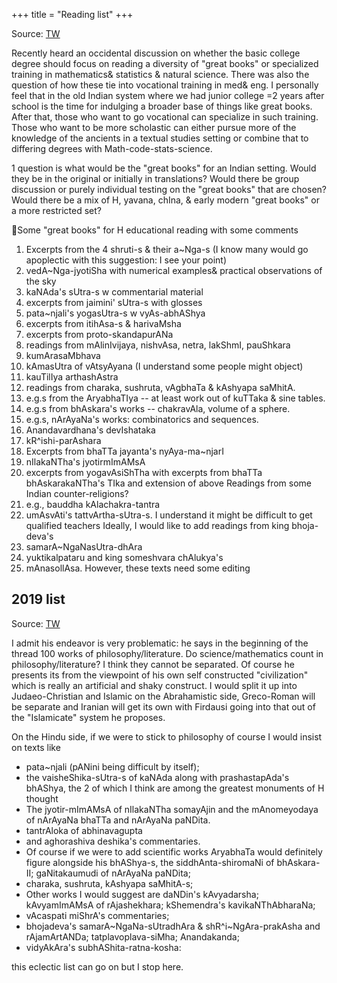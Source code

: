 +++
title = "Reading list"
+++

Source: [TW](https://threadreaderapp.com/thread/1769581557751185759.html) 

Recently heard an occidental discussion on whether the basic college degree should focus on reading a diversity of "great books" or specialized training in mathematics& statistics & natural science. There was also the question of how these tie into vocational training in med& eng. I personally feel that in the old Indian system where we had junior college =2 years after school is the time for indulging a broader base of things like great books. After that, those who want to go vocational can specialize in such training. Those who want to be more scholastic can either pursue more of the knowledge of the ancients in a textual studies setting or combine that to differing degrees with Math-code-stats-science. 

1 question is what would be the "great books" for an Indian setting. Would they be in the original or initially in translations? Would there be group discussion or purely individual testing on the "great books" that are chosen? Would there be a mix of H, yavana, chIna, & early modern "great books" or a more restricted set?






🧵Some "great books" for H educational reading with some comments
1. Excerpts from the 4 shruti-s & their a~Nga-s (I know many would go apoplectic with this suggestion: I see your point)
2. vedA~Nga-jyotiSha with numerical examples& practical observations of the sky
3. kaNAda's sUtra-s w commentarial material
4. excerpts from jaimini' sUtra-s with glosses
5. pata~njali's yogasUtra-s w vyAs-abhAShya
6. excerpts from itihAsa-s & harivaMsha
7. excerpts from proto-skandapurANa
8. readings from mAlinIvijaya, nishvAsa, netra, lakShmI, pauShkara
9. kumArasaMbhava
10. kAmasUtra of vAtsyAyana (I understand some people might object)
11. kauTilIya arthashAstra
12. readings from charaka, sushruta, vAgbhaTa & kAshyapa saMhitA.
13. e.g.s from the AryabhaTIya -- at least work out of kuTTaka & sine tables.
14. e.g.s from bhAskara's works -- chakravAla, volume of a sphere.
15. e.g.s, nArAyaNa's works: combinatorics and sequences.
16. Anandavardhana's devIshataka
17. kR^ishi-parAshara
18. Excerpts from bhaTTa jayanta's nyAya-ma~njarI
19. nIlakaNTha's jyotirmImAMsA
20. excerpts from yogavAsiShTha with excerpts from bhaTTa bhAskarakaNTha's TIka and extension of above
    Readings from some Indian counter-religions?
21. e.g., bauddha kAlachakra-tantra
22. umAsvAti's tattvArtha-sUtra-s.
    I understand it might be difficult to get qualified teachers
    Ideally, I would like to add readings from king bhoja-deva's
23. samarA~NgaNasUtra-dhAra
24. yuktikalpataru
    and king someshvara chAlukya's
25. mAnasollAsa.
    However, these texts need some editing 


## 2019 list
Source: [TW](https://twitter.com/blog_supplement/status/1188096725925449728)

I admit his endeavor is very problematic: he says in the beginning of the thread 100 works of philosophy/literature. Do science/mathematics count in philosophy/literature? I think they cannot be separated. Of course he presents its from the viewpoint of his own self constructed "civilization" which is really an artificial and shaky construct. I would split it up into Judaeo-Christian and Islamic on the Abrahamistic side, Greco-Roman will be separate and Iranian will get its own with Firdausi going into that out of the "Islamicate" system he proposes. 

On the Hindu side, if we were to stick to philosophy of course I would insist on texts like 

- pata~njali (pANini being difficult by itself); 
- the vaisheShika-sUtra-s of kaNAda along with prashastapAda's bhAShya, the 2 of which I think are among the greatest monuments of H thought
- The jyotir-mImAMsA of nIlakaNTha somayAjin and the mAnomeyodaya of nArAyaNa bhaTTa and nArAyaNa paNDita. 
- tantrAloka of abhinavagupta 
- and aghorashiva deshika's commentaries. 
- Of course if we were to add scientific works AryabhaTa would definitely figure alongside his bhAShya-s, the siddhAnta-shiromaNi of bhAskara-II; gaNitakaumudi of nArAyaNa paNDita; 
- charaka, sushruta, kAshyapa saMhitA-s; 
- Other works I would suggest are daNDin's kAvyadarsha; kAvyamImAMsA of rAjashekhara; kShemendra's kavikaNThAbharaNa; 
- vAcaspati miShrA's commentaries; 
- bhojadeva's samarA~NgaNa-sUtradhAra & shR^i~NgAra-prakAsha and rAjamArtANDa; tatplavoplava-siMha; Anandakanda; 
- vidyAkAra's subhAShita-ratna-kosha: 

this eclectic list can go on but I stop here.